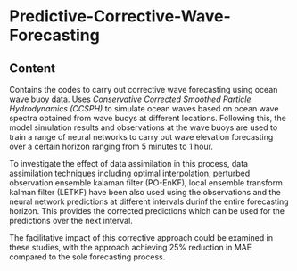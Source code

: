 # Predictive-Corrective-Wave-Forecasting

## Content 
Contains the codes to carry out corrective wave forecasting using ocean wave buoy data. Uses *Conservative Corrected Smoothed Particle Hydrodynamics (CCSPH)* to simulate ocean waves based on ocean wave spectra obtained from wave buoys at different locations. Following this, the model simulation results and observations at the wave buoys are used to train a range of neural networks to carry out wave elevation forecasting over a certain horizon ranging from 5 minutes to 1 hour. 

To investigate the effect of data assimilation in this process, data assimilation techniques including optimal interpolation, perturbed observation ensemble kalaman filter (PO-EnKF), local ensemble transform kalman filter (LETKF) have been also used using the observations and the neural network predictions at different intervals durinf the entire forecasting horizon. This provides the corrected predictions which can be used for the predictions over the next interval.

The facilitative impact of this corrective approach could be examined in these studies, with the approach achieving 25% reduction in MAE compared to the sole forecasting process.
